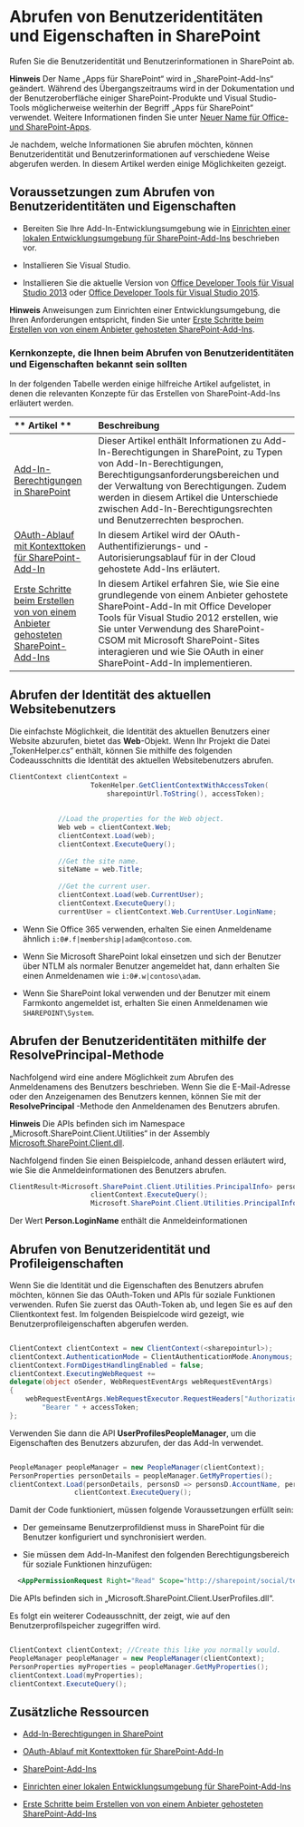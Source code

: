 # <a name="get-user-identity-and-properties-in-sharepoint"></a>Abrufen von Benutzeridentitäten und Eigenschaften in SharePoint
Rufen Sie die Benutzeridentität und Benutzerinformationen in SharePoint ab.
 

 **Hinweis** Der Name „Apps für SharePoint“ wird in „SharePoint-Add-Ins“ geändert. Während des Übergangszeitraums wird in der Dokumentation und der Benutzeroberfläche einiger SharePoint-Produkte und Visual Studio-Tools möglicherweise weiterhin der Begriff „Apps für SharePoint“ verwendet. Weitere Informationen finden Sie unter [Neuer Name für Office- und SharePoint-Apps](new-name-for-apps-for-sharepoint#bk_newname).
 

Je nachdem, welche Informationen Sie abrufen möchten, können Benutzeridentität und Benutzerinformationen auf verschiedene Weise abgerufen werden. In diesem Artikel werden einige Möglichkeiten gezeigt.
 

## <a name="prerequisites-for-retrieving-user-identity-and-properties"></a>Voraussetzungen zum Abrufen von Benutzeridentitäten und Eigenschaften
<a name="Prereq"> </a>


- Bereiten Sie Ihre Add-In-Entwicklungsumgebung wie in [Einrichten einer lokalen Entwicklungsumgebung für SharePoint-Add-Ins](set-up-an-on-premises-development-environment-for-sharepoint-add-ins) beschrieben vor.
    
 
- Installieren Sie Visual Studio.
    
 
- Installieren Sie die aktuelle Version von [Office Developer Tools für Visual Studio 2013](http://aka.ms/OfficeDevToolsForVS2013) oder [Office Developer Tools für Visual Studio 2015](http://aka.ms/OfficeDevToolsForVS2015).
    
 

 **Hinweis** Anweisungen zum Einrichten einer Entwicklungsumgebung, die Ihren Anforderungen entspricht, finden Sie unter [Erste Schritte beim Erstellen von von einem Anbieter gehosteten SharePoint-Add-Ins](get-started-creating-provider-hosted-sharepoint-add-ins).
 


### <a name="core-concepts-to-know-for-retrieving-user-identity-and-properties"></a>Kernkonzepte, die Ihnen beim Abrufen von Benutzeridentitäten und Eigenschaften bekannt sein sollten

In der folgenden Tabelle werden einige hilfreiche Artikel aufgelistet, in denen die relevanten Konzepte für das Erstellen von SharePoint-Add-Ins erläutert werden.
 

 


|** Artikel **|**Beschreibung**|
|:-----|:-----|
| [Add-In-Berechtigungen in SharePoint](add-in-permissions-in-sharepoint-2013)|Dieser Artikel enthält Informationen zu Add-In-Berechtigungen in SharePoint, zu Typen von Add-In-Berechtigungen, Berechtigungsanforderungsbereichen und der Verwaltung von Berechtigungen. Zudem werden in diesem Artikel die Unterschiede zwischen Add-In-Berechtigungsrechten und Benutzerrechten besprochen.|
| [OAuth-Ablauf mit Kontexttoken für SharePoint-Add-In](context-token-oauth-flow-for-sharepoint-add-ins)|In diesem Artikel wird der OAuth-Authentifizierungs- und -Autorisierungsablauf für in der Cloud gehostete Add-Ins erläutert.|
| [Erste Schritte beim Erstellen von von einem Anbieter gehosteten SharePoint-Add-Ins](get-started-creating-provider-hosted-sharepoint-add-ins)|In diesem Artikel erfahren Sie, wie Sie eine grundlegende von einem Anbieter gehostete SharePoint-Add-In mit Office Developer Tools für Visual Studio 2012 erstellen, wie Sie unter Verwendung des SharePoint-CSOM mit Microsoft SharePoint-Sites interagieren und wie Sie OAuth in einer SharePoint-Add-In implementieren.|

## <a name="retrieving-current-website-user-identity"></a>Abrufen der Identität des aktuellen Websitebenutzers
<a name="WebsiteUserID"> </a>

Die einfachste Möglichkeit, die Identität des aktuellen Benutzers einer Website abzurufen, bietet das **Web**-Objekt. Wenn Ihr Projekt die Datei „TokenHelper.cs“ enthält, können Sie mithilfe des folgenden Codeausschnitts die Identität des aktuellen Websitebenutzers abrufen.
 

 

```C#
ClientContext clientContext =
                    TokenHelper.GetClientContextWithAccessToken(
                        sharepointUrl.ToString(), accessToken);
 
 
            //Load the properties for the Web object.
            Web web = clientContext.Web;
            clientContext.Load(web);
            clientContext.ExecuteQuery();
 
            //Get the site name.
            siteName = web.Title;
 
            //Get the current user.
            clientContext.Load(web.CurrentUser);
            clientContext.ExecuteQuery();
            currentUser = clientContext.Web.CurrentUser.LoginName;

```


- Wenn Sie Office 365 verwenden, erhalten Sie einen Anmeldename ähnlich `i:0#.f|membership|adam@contoso.com`.
    
 
- Wenn Sie Microsoft SharePoint lokal einsetzen und sich der Benutzer über NTLM als normaler Benutzer angemeldet hat, dann erhalten Sie einen Anmeldenamen wie  `i:0#.w|contoso\adam`.
    
 
- Wenn Sie SharePoint lokal verwenden und der Benutzer mit einem Farmkonto angemeldet ist, erhalten Sie einen Anmeldenamen wie `SHAREPOINT\System`.
    
 

## <a name="retrieving-user-identity-using-the-resolveprincipal-method"></a>Abrufen der Benutzeridentitäten mithilfe der ResolvePrincipal-Methode
<a name="ResolvePrincipal"> </a>

Nachfolgend wird eine andere Möglichkeit zum Abrufen des Anmeldenamens des Benutzers beschrieben. Wenn Sie die E-Mail-Adresse oder den Anzeigenamen des Benutzers kennen, können Sie mit der  **ResolvePrincipal** -Methode den Anmeldenamen des Benutzers abrufen.
 

 

 **Hinweis** Die APIs befinden sich im Namespace „Microsoft.SharePoint.Client.Utilities“ in der Assembly [Microsoft.SharePoint.Client.dll](http://msdn.microsoft.com/en-us/library/microsoft.sharepoint.client.utilities.utility.resolveprincipal.aspx).
 

Nachfolgend finden Sie einen Beispielcode, anhand dessen erläutert wird, wie Sie die Anmeldeinformationen des Benutzers abrufen.
 

 



```C#
ClientResult<Microsoft.SharePoint.Client.Utilities.PrincipalInfo> persons = Microsoft.SharePoint.Client.Utilities.Utility.ResolvePrincipal(clientContext, clientContext.Web, <email>, Microsoft.SharePoint.Client.Utilities.PrincipalType.User, Microsoft.SharePoint.Client.Utilities.PrincipalSource.All, null, true);
                    clientContext.ExecuteQuery();
                    Microsoft.SharePoint.Client.Utilities.PrincipalInfo person = persons.Value;

```

Der Wert **Person.LoginName** enthält die Anmeldeinformationen
 

 

## <a name="retrieving-user-identity-and-profile-properties"></a>Abrufen von Benutzeridentität und Profileigenschaften
<a name="Profile"> </a>

Wenn Sie die Identität und die Eigenschaften des Benutzers abrufen möchten, können Sie das OAuth-Token und APIs für soziale Funktionen verwenden. Rufen Sie zuerst das OAuth-Token ab, und legen Sie es auf den Clientkontext fest. Im folgenden Beispielcode wird gezeigt, wie Benutzerprofileigenschaften abgerufen werden.
 

 

```C#

ClientContext clientContext = new ClientContext(<sharepointurl>);
clientContext.AuthenticationMode = ClientAuthenticationMode.Anonymous;
clientContext.FormDigestHandlingEnabled = false;
clientContext.ExecutingWebRequest +=
delegate(object oSender, WebRequestEventArgs webRequestEventArgs)
{                      
    webRequestEventArgs.WebRequestExecutor.RequestHeaders["Authorization"] =
        "Bearer " + accessToken;
};

```

Verwenden Sie dann die API **UserProfilesPeopleManager**, um die Eigenschaften des Benutzers abzurufen, der das Add-In verwendet.
 

 



```C#

PeopleManager peopleManager = new PeopleManager(clientContext);
PersonProperties personDetails = peopleManager.GetMyProperties();
clientContext.Load(personDetails, personsD => personsD.AccountName, personsD => personsD.Email,  personsD => personsD.DisplayName);
                clientContext.ExecuteQuery();

```

Damit der Code funktioniert, müssen folgende Voraussetzungen erfüllt sein:
 

 

- Der gemeinsame Benutzerprofildienst muss in SharePoint für die Benutzer konfiguriert und synchronisiert werden.
    
 
- Sie müssen dem Add-In-Manifest den folgenden Berechtigungsbereich für soziale Funktionen hinzufügen:
    
```XML
  <AppPermissionRequest Right="Read" Scope="http://sharepoint/social/tenant" />

```

Die APIs befinden sich in „Microsoft.SharePoint.Client.UserProfiles.dll“.
 

 
Es folgt ein weiterer Codeausschnitt, der zeigt, wie auf den Benutzerprofilspeicher zugegriffen wird.
 

 



```C#

ClientContext clientContext; //Create this like you normally would.               
PeopleManager peopleManager = new PeopleManager(clientContext);
PersonProperties myProperties = peopleManager.GetMyProperties();
clientContext.Load(myProperties);
clientContext.ExecuteQuery();

```


## <a name="additional-resources"></a>Zusätzliche Ressourcen
<a name="AdditionalResources"> </a>


-  [Add-In-Berechtigungen in SharePoint](add-in-permissions-in-sharepoint-2013)
    
 
-  [OAuth-Ablauf mit Kontexttoken für SharePoint-Add-In](context-token-oauth-flow-for-sharepoint-add-ins)
    
 
-  [SharePoint-Add-Ins](sharepoint-add-ins)
    
 
-  [Einrichten einer lokalen Entwicklungsumgebung für SharePoint-Add-Ins](set-up-an-on-premises-development-environment-for-sharepoint-add-ins)
    
 
-  [Erste Schritte beim Erstellen von von einem Anbieter gehosteten SharePoint-Add-Ins](get-started-creating-provider-hosted-sharepoint-add-ins)
    
 


